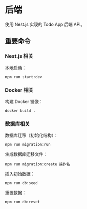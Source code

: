# 后端

使用 Nest.js 实现的 Todo App 后端 API。

## 重要命令

### Nest.js 相关

本地启动：

```shell
npm run start:dev
```

### Docker 相关

构建 Docker 镜像：

```shell
docker build .
```

### 数据库相关

数据库迁移（初始化结构）：

```shell
npm run migration:run
```

生成数据库迁移文件：

```shell
npm run migration:create 操作名
```

插入初始数据：

```shell
npm run db:seed
```

重置数据：

```shell
npm run db:reset
```
